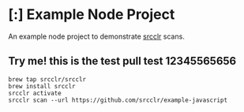 # [:] Example Node Project

An example node project to demonstrate [srcclr](https://www.srcclr.com) scans.


## Try me! this is the test pull test 12345565656


```
brew tap srcclr/srcclr
brew install srcclr
srcclr activate
srcclr scan --url https://github.com/srcclr/example-javascript
```

